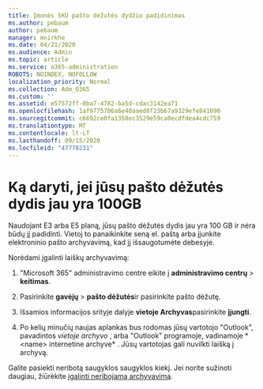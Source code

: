 ```yaml
---
title: Įmonės SKU pašto dėžutės dydžio padidinimas
ms.author: pebaum
author: pebaum
manager: mnirkhe
ms.date: 04/21/2020
ms.audience: Admin
ms.topic: article
ms.service: o365-administration
ROBOTS: NOINDEX, NOFOLLOW
localization_priority: Normal
ms.collection: Adm_O365
ms.custom: ''
ms.assetid: e57572ff-0ba7-4782-ba5d-cdac3142ea71
ms.openlocfilehash: 1af9775706a6e40aaed8f23b67a9329efe841090
ms.sourcegitcommit: c6692ce0fa1358ec3529e59ca0ecdfdea4cdc759
ms.translationtype: MT
ms.contentlocale: lt-LT
ms.lasthandoff: 09/15/2020
ms.locfileid: "47778231"
---
```

# <a name="what-to-do-if-your-mailbox-size-is-already-100gb"></a>Ką daryti, jei jūsų pašto dėžutės dydis jau yra 100GB

Naudojant E3 arba E5 planą, jūsų pašto dėžutės dydis jau yra 100 GB ir nėra būdų jį padidinti. Vietoj to panaikinkite seną el. paštą arba įjunkite elektroninio pašto archyvavimą, kad jį išsaugotumėte debesyje. 
  
Norėdami įgalinti laiškų archyvavimą:
  
1. "Microsoft 365" administravimo centre eikite į **administravimo centrų** \> **keitimas**. 
    
2. Pasirinkite **gavėjų** \> **pašto dėžutės**ir pasirinkite pašto dėžutę. 
    
3. Išsamios informacijos srityje dalyje **vietoje Archyvas**pasirinkite **įjungti**. 
    
4. Po kelių minučių naujas aplankas bus rodomas jūsų vartotojo "Outlook", pavadintos *vietoje archyvo* , arba "Outlook" programoje, vadinamoje * \<name\> internetine archyve* . Jūsų vartotojas gali nuvilkti laišką į archyvą. 
    
Galite pasiekti neribotą saugyklos saugyklos kiekį. Jei norite sužinoti daugiau, žiūrėkite [įgalinti neribojamą archyvavimą](https://docs.microsoft.com/microsoft-365/compliance/enable-unlimited-archiving).
  

